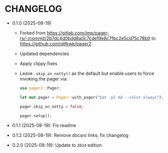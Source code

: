 # CHANGELOG

* 0.1.0 (2025-08-19)
    * Forked from <https://gitlab.com/imp/pager-rs/-/commit/2b7dc4d0bdd8a0c7cde19e8c7fbc2e5cd75c78b0> to <https://github.com/qtfkwk/pager2>
    * Updated dependencies
    * Apply clippy fixes
    * Leave `.skip_on_notty()` as the default but enable users to force invoking the pager via:

        ```rust
        use pager2::Pager;

        let mut pager = Pager::with_pager("bat -pl md --color always");

        pager.skip_on_notty = false;

        pager.setup();
        ```

* 0.1.1 (2025-08-19): Fix readme
* 0.1.2 (2025-08-19): Remove docsrs links; fix changelog
* 0.2.0 (2025-08-19): Update to `2024` edition

